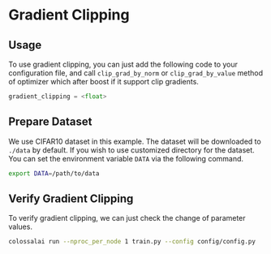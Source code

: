 # Gradient Clipping

## Usage

To use gradient clipping, you can just add the following code to your configuration file, and call `clip_grad_by_norm` or `clip_grad_by_value` method of optimizer which after boost if it support clip gradients.

```python
gradient_clipping = <float>
```

## Prepare Dataset

We use CIFAR10 dataset in this example. The dataset will be downloaded to `./data` by default.
If you wish to use customized directory for the dataset. You can set the environment variable `DATA` via the following command.

```bash
export DATA=/path/to/data
```

## Verify Gradient Clipping

To verify gradient clipping, we can just check the change of parameter values.

```bash
colossalai run --nproc_per_node 1 train.py --config config/config.py
```
